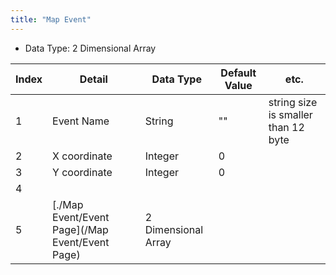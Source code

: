 ```yaml
---
title: "Map Event"
---
```

-   Data Type: 2 Dimensional Array

| Index | Detail                                          | Data Type           | Default Value | etc.                                |
|-------|-------------------------------------------------|---------------------|---------------|-------------------------------------|
| 1     | Event Name                                      | String              | ""            | string size is smaller than 12 byte |
| 2     | X coordinate                                    | Integer             | 0             |                                     |
| 3     | Y coordinate                                    | Integer             | 0             |                                     |
| 4     |                                                 |                     |               |                                     |
| 5     | [./Map Event/Event Page](/Map Event/Event Page) | 2 Dimensional Array |               |                                     |
